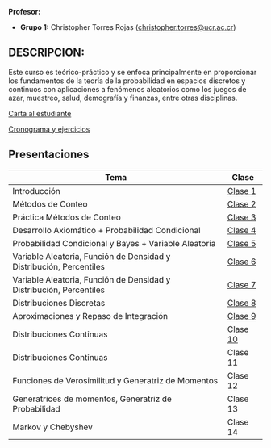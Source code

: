 **Profesor:**

-   **Grupo 1:** Christopher Torres Rojas
    (<christopher.torres@ucr.ac.cr>)

## DESCRIPCION:

Este curso es teórico-práctico y se enfoca principalmente en proporcionar los fundamentos de la teoría de la probabilidad en espacios discretos y continuos con aplicaciones a fenómenos aleatorios como los juegos de azar, muestreo, salud, demografía y finanzas, entre otras disciplinas.

[Carta al
estudiante](https://christopher-tr.github.io/XS0122-II_2025/XS-0122%20carta%20al%20estudiante.pdf)

<a href="https://docs.google.com/spreadsheets/d/14FfMXJsYkpZeMUUQDVjJPZyQKMyyAQUU0X7nDtoBRtk/edit?gid=0#gid=0">Cronograma
y ejercicios</a>

## Presentaciones

| Tema                                                                                  | Clase    |
|---------------------------------------------------------------------------------------|----------|
| Introducción                                                                          | [Clase 1](XS-0122_01.html)    |
| Métodos de Conteo                                                                     | [Clase 2](XS-0122_02.html)    |
| Práctica Métodos de Conteo                                                            | [Clase 3](XS-0122_03.html)    |
| Desarrollo Axiomático + Probabilidad Condicional                                      | [Clase 4](XS-0122_04.html)    |
| Probabilidad Condicional y Bayes + Variable Aleatoria                                 | [Clase 5](XS-0122_05.html)    |
| Variable Aleatoria, Función de Densidad y Distribución, Percentiles                   | [Clase 6](XS-0122_06.html)    |
| Variable Aleatoria, Función de Densidad y Distribución, Percentiles                   | [Clase 7](XS-0122_07.html)    |
| Distribuciones Discretas                                                              | [Clase 8](XS-0122_08.html)    |
| Aproximaciones y Repaso de Integración                                                | [Clase 9](XS-0122_09.html)    |
| Distribuciones Continuas                                                              | [Clase 10](XS-0122_10.html)  |
| Distribuciones Continuas                                                              | Clase 11 |
| Funciones de Verosimilitud y Generatriz de Momentos                                   | Clase 12 |
| Generatrices de momentos, Generatriz de Probabilidad                                  | Clase 13 |
| Markov y Chebyshev                                                                    | Clase 14 |
